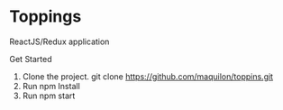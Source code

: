 # Toppings
ReactJS/Redux application

Get Started

1. Clone the project. git clone https://github.com/maquilon/toppins.git
2. Run npm Install
3. Run npm start


